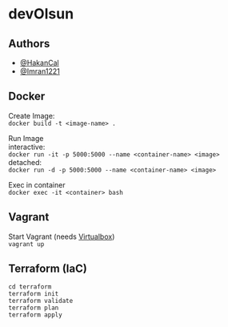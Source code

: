 # devOlsun
## Authors
- [@HakanCal](https://github.com/HakanCal)
- [@Imran1221](https://github.com/Imran1221)
## Docker
Create Image:\
```docker build -t <image-name> . ```

Run Image\
interactive:\
```docker run -it -p 5000:5000 --name <container-name> <image>```\
detached:\
```docker run -d -p 5000:5000 --name <container-name> <image>```

Exec in container\
```docker exec -it <container> bash```
## Vagrant
Start Vagrant (needs [Virtualbox](https://www.virtualbox.org/))\
```vagrant up```
## Terraform (IaC)
```
cd terraform
terraform init
terraform validate
terraform plan
terraform apply
```